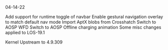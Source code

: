 04-14-22

Add support for runtime toggle of navbar
Enable gestural navigation overlay to match default nav mode
Import AptX blobs from Crosshatch
Switch to AOSP WFD
Switch to AOSP Offline charging animation
Some misc changes applied to LOS-19.1

Kernel Upstream to 4.9.309
